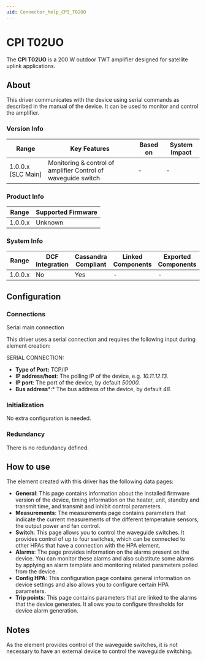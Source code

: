 ```yaml
---
uid: Connector_help_CPI_T02UO
---
```


# CPI T02UO

The **CPI T02UO** is a 200 W outdoor TWT amplifier designed for satellite uplink applications.

## About

This driver communicates with the device using serial commands as described in the manual of the device. It can be used to monitor and control the amplifier.

### Version Info

| **Range**            | **Key Features**                                              | **Based on** | **System Impact** |
|----------------------|---------------------------------------------------------------|--------------|-------------------|
| 1.0.0.x \[SLC Main\] | Monitoring & control of amplifier Control of waveguide switch | \-           | \-                |

### Product Info

| **Range** | **Supported Firmware** |
|-----------|------------------------|
| 1.0.0.x   | Unknown                |

### System Info

| **Range** | **DCF Integration** | **Cassandra Compliant** | **Linked Components** | **Exported Components** |
|-----------|---------------------|-------------------------|-----------------------|-------------------------|
| 1.0.0.x   | No                  | Yes                     | \-                    | \-                      |

## Configuration

### Connections

Serial main connection

This driver uses a serial connection and requires the following input during element creation:

SERIAL CONNECTION:

- **Type of Port:** TCP/IP
- **IP address/host**: The polling IP of the device, e.g. *10.11.12.13.*
- **IP port**: The port of the device, by default *50000.*
- **Bus address***:* The bus address of the device, by default *48.*

### Initialization

No extra configuration is needed.

### Redundancy

There is no redundancy defined.

## How to use

The element created with this driver has the following data pages:

- **General**: This page contains information about the installed firmware version of the device, timing information on the heater, unit, standby and transmit time, and transmit and inhibit control parameters.
- **Measurements**: The measurements page contains parameters that indicate the current measurements of the different temperature sensors, the output power and fan control.
- **Switch**: This page allows you to control the waveguide switches. It provides control of up to four switches, which can be connected to other HPAs that have a connection with the HPA element.
- **Alarms**: The page provides information on the alarms present on the device. You can monitor these alarms and also substitute some alarms by applying an alarm template and monitoring related parameters polled from the device.
- **Config HPA**: This configuration page contains general information on device settings and also allows you to configure certain HPA parameters.
- **Trip points**: This page contains parameters that are linked to the alarms that the device generates. It allows you to configure thresholds for device alarm generation.

## Notes

As the element provides control of the waveguide switches, it is not necessary to have an external device to control the waveguide switching.
